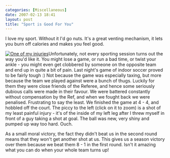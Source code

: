 ```yaml
---
categories: [Miscellaneous]
date: 2007-02-13 18:41
layout: post
title: "Sport is Good For You"
---
```

I love my sport. Without it I'd go nuts. It's a great venting mechanism, it lets you burn off calories and makes you feel good.

<a href="/uploads/2007/02/leg.jpg" title="One of my injuries" rel="lightbox"><img src="/uploads/2007/02/leg.thumbnail.jpg" alt="One of my injuries" class="InlineImageLeft" /></a>Unfortunately, not every sporting session turns out the way you'd like it. You might lose a game, or run a bad time, or twist your ankle - you might even get clobbered by someone on the opposite team and end up in quite a bit of pain.  Last night's game of indoor soccer proved to be fairly tough :) Not because the game was especially taxing, but more because the team we played against were a bunch of thugs. Luckily for them they were close friends of the Referee, and hence some seriously dubious calls were made in their favour. We were battered constantly without compensation by the Ref, and when we fought back we were penalised. Frustrating to say the least. We finished the game at 4 - 4, and hobbled off the court. The piccy to the left (click on it to zoom) is a shot of my least painful injury - it's of the inside of my left leg after I threw myself in front of a guy taking a shot at goal. The ball was new, very shiny and pumped up way too hard.  Ouch.

As a small moral victory, the fact they didn't beat us in the second round means that they won't get another shot at us. This gives us a season victory over them because we beat them 8 - 1 in the first round. Isn't it amazing what you can do when your whole team turns up!
